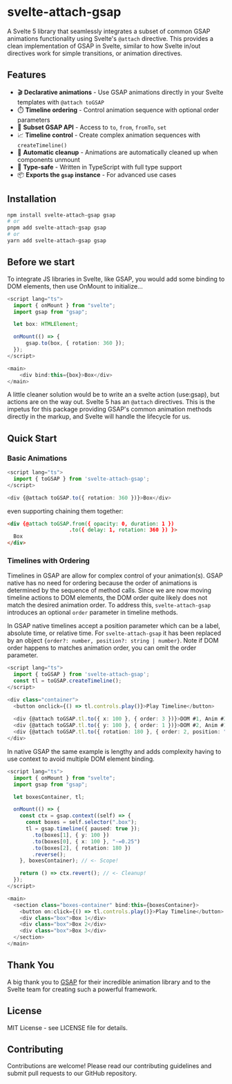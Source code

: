 # svelte-attach-gsap

A Svelte 5 library that seamlessly integrates a subset of common GSAP animations functionality using Svelte's `@attach` directive. This provides a clean implementation of GSAP in Svelte, similar to how Svelte in/out directives work for simple transitions, or animation directives.

## Features

- 🎬 **Declarative animations** - Use GSAP animations directly in your Svelte templates with `@attach toGSAP`
- ⏱️ **Timeline ordering** - Control animation sequence with optional order parameters
- 🔧 **Subset GSAP API** - Access to `to`, `from`, `fromTo`, `set`
- 📈 **Timeline control** - Create complex animation sequences with `createTimeline()`
- 🧹 **Automatic cleanup** - Animations are automatically cleaned up when components unmount
- 🎯 **Type-safe** - Written in TypeScript with full type support
- 📦 **Exports the `gsap` instance** - For advanced use cases

## Installation

```sh
npm install svelte-attach-gsap gsap
# or
pnpm add svelte-attach-gsap gsap
# or
yarn add svelte-attach-gsap gsap
```

## Before we start

To integrate JS libraries in Svelte, like GSAP, you would add some binding to DOM elements, then use OnMount to initialize...

```ts
<script lang="ts">
  import { onMount } from "svelte";
  import gsap from "gsap";

  let box: HTMLElement;

  onMount(() => {
      gsap.to(box, { rotation: 360 });
  });
</script>

<main>
    <div bind:this={box}>Box</div>
</main>
```

A little cleaner solution would be to write an a svelte action (use:gsap), but actions are on the way out. Svelte 5 has an `@attach` directives. This is the impetus for this package providing GSAP's common animation methods directly in the markup, and Svelte will handle the lifecycle for us.

## Quick Start

### Basic Animations

```ts
<script lang="ts">
  import { toGSAP } from 'svelte-attach-gsap';
</script>

<div {@attach toGSAP.to({ rotation: 360 })}>Box</div>
```

even supporting chaining them together:

```html
<div {@attach toGSAP.from({ opacity: 0, duration: 1 })
                    .to({ delay: 1, rotation: 360 }) }>
  Box
</div>
```

### Timelines with Ordering

Timelines in GSAP are allow for complex control of your animation(s). GSAP native has no need for ordering because the order of animations is determined by the sequence of method calls. Since we are now moving timeline actions to DOM elements, the DOM order quite likely does not match the desired animation order. To address this, `svelte-attach-gsap` introduces an optional `order` parameter in timeline methods.

In GSAP native timelines accept a position parameter which can be a label, absolute time, or relative time. For `svelte-attach-gsap` it has been replaced by an object `{order?: number, position?: string | number}`. Note if DOM order happens to matches animation order, you can omit the order parameter.

```ts
<script lang="ts">
  import { toGSAP } from 'svelte-attach-gsap';
  const tl = toGSAP.createTimeline();
</script>

<div class="container">
  <button onclick={() => tl.controls.play()}>Play Timeline</button>
  
  <div {@attach toGSAP.tl.to({ x: 100 }, { order: 3 })}>DOM #1, Anim #3</div>
  <div {@attach toGSAP.tl.to({ y: 100 }, { order: 1 })}>DOM #2, Anim #1</div>
  <div {@attach toGSAP.tl.to({ rotation: 180 }, { order: 2, position: "-=0.25" })}>DOM #3, Anim #2</div>
</div>
```

In native GSAP the same example is lengthy and adds complexity having to use context to avoid multiple DOM element binding.

```ts
<script lang="ts">
  import { onMount } from "svelte";
  import gsap from "gsap";

  let boxesContainer, tl;

  onMount(() => {
    const ctx = gsap.context((self) => {
      const boxes = self.selector(".box");
      tl = gsap.timeline({ paused: true });
        .to(boxes[1], { y: 100 })
        .to(boxes[0], { x: 100 }, "-=0.25")
        .to(boxes[2], { rotation: 180 })
        .reverse();
    }, boxesContainer); // <- Scope!

    return () => ctx.revert(); // <- Cleanup!
  });
</script>

<main>
  <section class="boxes-container" bind:this={boxesContainer}>
    <button on:click={() => tl.controls.play()}>Play Timeline</button>
    <div class="box">Box 1</div>
    <div class="box">Box 2</div>
    <div class="box">Box 3</div>
  </section>
</main>
```

## Thank You

A big thank you to [GSAP](https://greensock.com/gsap/) for their incredible animation library and to the Svelte team for creating such a powerful framework.

## License

MIT License - see LICENSE file for details.

## Contributing

Contributions are welcome! Please read our contributing guidelines and submit pull requests to our GitHub repository.
